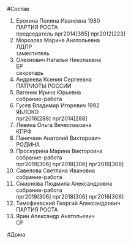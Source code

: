 #Состав  
1. Ерохина Полина Ивановна 1980  
    ПАРТИЯ РОСТА  
    председатель прг2014[385] прг2012[223]  
2. Морозова Марина Анатольевна  
    ЛДПР  
    заместитель  
3. Олехнович Наталья Николаевна  
    ЕР  
    секретарь  
4. Андреева Ксения Сергеевна  
    ПАТРИОТЫ РОССИИ  
5. Вагеник Ирина Юрьевна  
    собрание-работа  
6. Гусев Владимир Игоревич 1992  
    ЯБЛОКО  
    прг2016[288] прг2014[288]  
7. Левина Ольга Вячеславовна  
    КПРФ  
8. Паничкин Анатолий Викторович  
    РОДИНА  
9. Проскурина Марина Викторовна  
    собрание-работа  
    прг2019[306] прг2018[306] прг2016[306]  
10. Савелова Светлана Ивановна  
    собрание-работа  
11. Смирнова Людмила Александровна  
    собрание-работа  
    прг2019[306] прг2018[306] прг2016[306]  
12. Тимофеевский Георгий Александрович  
    ПАРТИЯ РОСТА  
13. Ярин Александр Анатольевич  
    СР  
  
#Дома  
  
